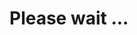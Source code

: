 # Please wait ...

<meta http-equiv="refresh" content="3; url=https://api.whatsapp.com/send?phone=6285646485935&text=Assalamu%27alaikum+Warohmatullohi+Wabarokaatuh"/>
